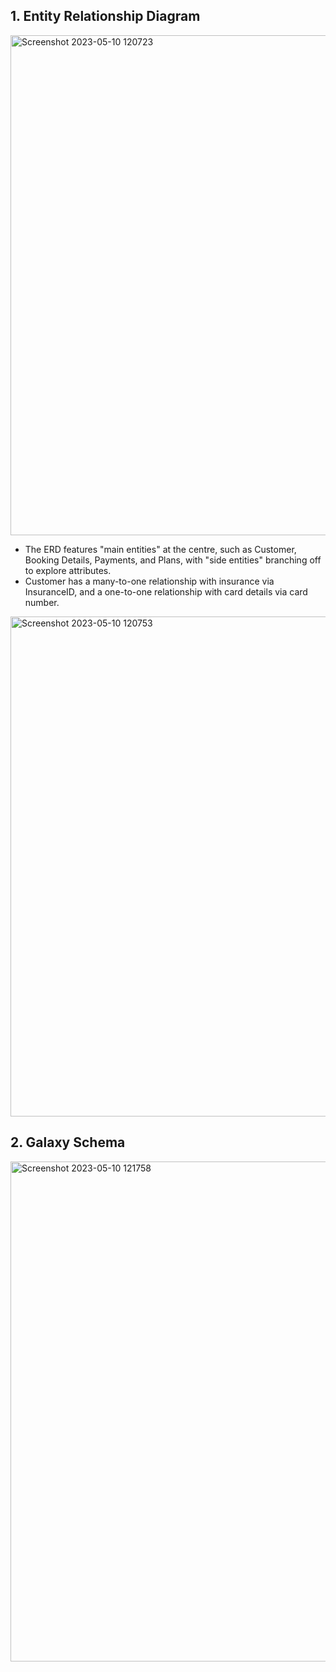 <h2>1. Entity Relationship Diagram</h2>


<img width="800" alt="Screenshot 2023-05-10 120723" src="https://github.com/annanana164/GoGet-DataWarehouse/assets/83448404/a671104f-774f-4d33-89d0-48fefd9d9880">


- The ERD features "main entities" at the centre, such as Customer, Booking Details, Payments, and Plans, with "side entities" branching off to explore attributes. 
- Customer has a many-to-one relationship with insurance via InsuranceID, and a one-to-one relationship with card details via card number. 

<img width="800" alt="Screenshot 2023-05-10 120753" src="https://github.com/annanana164/GoGet-DataWarehouse/assets/83448404/6bd6d4b3-832e-4dff-bc25-0718a76a33dd">

<h2> 2. Galaxy Schema</h2> 

<img width="800" alt="Screenshot 2023-05-10 121758" src="https://github.com/annanana164/GoGet-DataWarehouse/assets/83448404/eb6c9892-cf7e-45f3-9eb3-914d43af2068">



 


